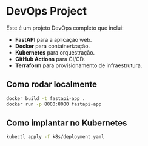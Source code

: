 # DevOps Project

Este é um projeto DevOps completo que inclui:

- **FastAPI** para a aplicação web.
- **Docker** para containerização.
- **Kubernetes** para orquestração.
- **GitHub Actions** para CI/CD.
- **Terraform** para provisionamento de infraestrutura.

## Como rodar localmente

```bash
docker build -t fastapi-app .
docker run -p 8000:8000 fastapi-app
```

## Como implantar no Kubernetes

```bash
kubectl apply -f k8s/deployment.yaml
```
